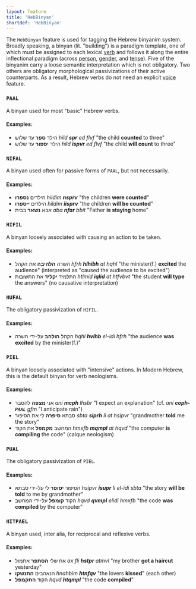 ```yaml
---
layout: feature
title: 'HebBinyan'
shortdef: 'HebBinyan'
---
```


The `HebBinyan` feature is used for tagging the Hebrew binyanim system. Broadly speaking, a binyan (lit. "building") is a paradigm template, one of which must be assigned to each lexical [verb](he-pos/VERB) and follows it along the entire inflectional paradigm (across [person](he-feat/Person), [gender](he-feat/Gender), and [tense](he-feat/Tense)). Five of the binyanim carry a loose semantic interpretation which is not obligatory. Two others are obligatory morphological passivizations of their active counterparts. As a result, Hebrew verbs do not need an explicit [voice](u-feat/Voice) feature.

### `PAAL`

A binyan used for most "basic" Hebrew verbs.

#### Examples:

* הילד <b>ספר</b> עד שלוש _hild <b>spr</b> ed flvf_ "the child <b>counted</b> to three"
* הילד <b>יספור</b> עד שלוש _hild <b>ispvr</b> ed flvf_ "the child <b>will count</b> to three"

### `NIFAL`

A binyan used often for passive forms of `PAAL`, but not necessarily.

#### Examples:

* הילדים <b>נספרו</b> _hildim <b>nsprv</b>_ "the children <b>were counted</b>"
* הילדים <b>ייספרו</b> _hildim <b>iisprv</b>_ "the children <b>will be counted</b>"
* אבא <b>נשאר</b> בבית _aba <b>nfar</b> bbit_ "Father <b>is staying</b> home"

### `HIFIL`

A binyan loosely associated with causing an action to be taken.

#### Examples:

* השרה <b>הלהיבה</b> את הקהל _hfrh <b>hlhibh</b> at hqhl_ "the minister(f.) <b>excited</b> the audience" (interpreted as "caused the audience to be excited")
* התלמיד <b>יקליד</b> את התשובות _htlmid <b>iqlid</b> at htfvbvt_ "the student <b>will type</b> the answers" (no causative interpretation)

### `HUFAL`

The obligatory passivization of `HIFIL`.

#### Examples:

* הקהל <b>הולהב</b> על-ידי השרה _hqhl <b>hvlhb</b> el-idi hfrh_ "the audience <b>was excited</b> by the minister(f.)"

### `PIEL`

A binyan loosely associated with "intensive" actions. In Modern Hebrew, this is the default binyan for verb neologisms.

#### Examples:

* אני <b>מצפה</b> להסבר _ani <b>mcph</b> lhsbr_ "I expect an explanation" (cf. _ani <b>coph-`PAAL`</b> gfm_ "I anticipate rain")
* סבתא <b>סיפרה</b> לי את הסיפור _sbta <b>siprh</b> li at hsipvr_ "grandmother <b>told</b> me the story"
* המחשב <b>מקמפל</b> את הקוד _hmxfb <b>mqmpl</b> at hqvd_ "the computer <b>is compiling</b> the code" (calque neologism)

### `PUAL`

The obligatory passivization of `PIEL`.

#### Examples:

* הסיפור <b>יסופר</b> לי על-ידי סבתא _hsipvr <b>isupr</b> li el-idi sbta_ "the story <b>will be told</b> to me by grandmother"
* הקוד <b>קומפל</b> על-ידי המחשב _hqvd <b>qvmpl</b> elidi hmxfb_ "the code <b>was compiled</b> by the computer"

### `HITPAEL`

A binyan used, inter alia, for reciprocal and reflexive verbs.

#### Examples:

* אח שלי <b>הסתפר</b> אתמול _ax fli <b>hstpr</b> atmvl_ "my brother <b>got a haircut</b> yesterday"
* הנאהבים <b>התנשקו</b> _hnahbim <b>htnfqv</b>_ "the lovers <b>kissed</b>" (each other)
* הקוד <b>התקמפל</b> _hqvd <b>htqmpl</b>_ "the code <b>compiled</b>"
